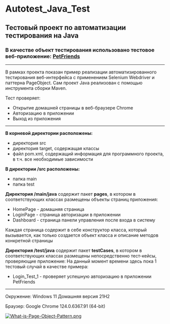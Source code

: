 # Autotest_Java_Test
## Тестовый проект по автоматизации тестирования на Java
### В качестве объект тестирования использовано тестовое веб-приложение: [PetFriends](https://petfriends.skillfactory.ru)
___
В рамках проекта показан пример реализации автоматизированного тестирования веб-интерфейса с применением Selenium Webdriver и паттерна PageObject.
Сам проект Java реализован с помощью инструмента сборки Maven. 

Тест проверяет:
* Открытие домашней страницы в веб-браузере Chrome
* Авторизацию в приложении
* Выход из приложения
___
**В корневой директории расположены:**
* директория src
* директория target, содержащая классы
* файл pom.xml, содержащий информация для программного проекта, в т.ч. все необходимые зависимости

**В директории /src расположены:**
* папка main
* папка test

**Директория /main/java** содержит пакет **pages**, в котором в соответствующих классах размещены объекты страниц приложения:
* HomePage - домашняя страница
* LoginPage - страница авторизации в приложении
* Dashboard - страница панели управления после входа в систему

Каждая страница содержит в себе конструктор класса, который вызывается, как только создается объект класса и описание методов конкретной страницы

**Директория /test/java** содержит пакет **testCases**, в котором в соответствующих классах размещены непосредственно тест-кейсы, проверяющие приложение:
На данный момент времени здесь пока 1 тестовый случай в качестве примера:
* Login_Test_1 - проверяет успешную авторизацию в приложении PetFriends
___
Окружение: Windows 11 Домашняя версия 21H2

Браузер: Google Chrome 124.0.6367.91 (64-bit)

[![What-is-Page-Object-Pattern.png](https://i.postimg.cc/RFGtn5JB/What-is-Page-Object-Pattern.png)](https://postimg.cc/sQQxtLJ6)
